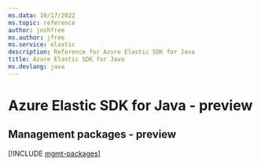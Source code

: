 ```yaml
---
ms.data: 10/17/2022
ms.topic: reference
author: joshfree
ms.author: jfree
ms.service: elastic
description: Reference for Azure Elastic SDK for Java
title: Azure Elastic SDK for Java
ms.devlang: java
---
```

# Azure Elastic SDK for Java - preview

## Management packages - preview
[!INCLUDE [mgmt-packages](elastic-mgmt-index.md)]